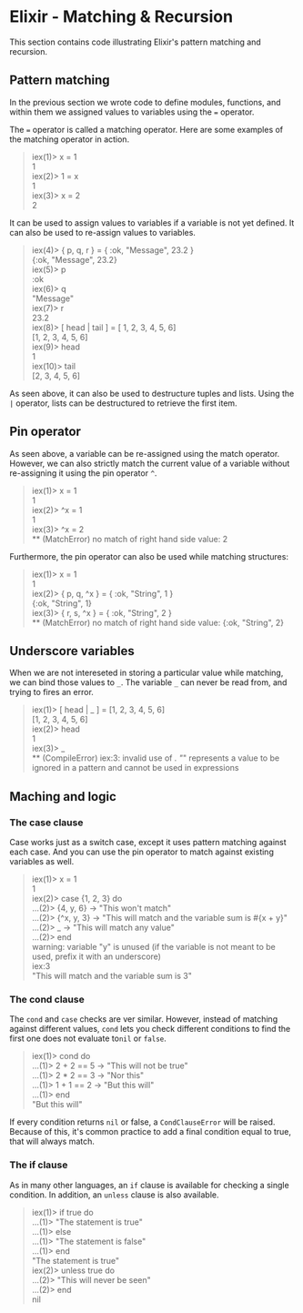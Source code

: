 # Elixir - Matching & Recursion

This section contains code illustrating Elixir's pattern matching and recursion.

## Pattern matching

In the previous section we wrote code to define modules, functions, and within them we assigned values to variables using the `=` operator.

The `=` operator is called a matching operator. Here are some examples of the matching operator in action.

> iex(1)> x = 1  
> 1  
> iex(2)> 1 = x  
> 1  
> iex(3)> x = 2  
> 2

It can be used to assign values to variables if a variable is not yet defined. It can also be used to re-assign values to variables.

> iex(4)> { p, q, r } = { :ok, "Message", 23.2 }  
> {:ok, "Message", 23.2}  
> iex(5)> p  
> :ok  
> iex(6)> q  
> "Message"  
> iex(7)> r  
> 23.2  
> iex(8)> [ head | tail ] = [ 1, 2, 3, 4, 5, 6]  
> [1, 2, 3, 4, 5, 6]  
> iex(9)> head  
> 1  
> iex(10)> tail  
> [2, 3, 4, 5, 6]

As seen above, it can also be used to destructure tuples and lists. Using the `|` operator, lists can be destructured to retrieve the first item. 

## Pin operator

As seen above, a variable can be re-assigned using the match operator. However, we can also strictly match the current value of a variable without re-assigning it using the pin operator `^`.

> iex(1)> x = 1  
> 1  
> iex(2)> ^x = 1  
> 1  
> iex(3)> ^x = 2  
> ** (MatchError) no match of right hand side value: 2

Furthermore, the pin operator can also be used while matching structures:

> iex(1)> x = 1  
> 1  
> iex(2)> { p, q, ^x } = { :ok, "String", 1 }  
> {:ok, "String", 1}  
> iex(3)> { r, s, ^x } = { :ok, "String", 2 }  
> ** (MatchError) no match of right hand side value: {:ok, "String", 2}

## Underscore variables

When we are not intereseted in storing a particular value while matching, we can bind those values to `_`. The variable `_` can never be read from, and trying to fires an error.

> iex(1)> [ head | _ ] = [1, 2, 3, 4, 5, 6]  
> [1, 2, 3, 4, 5, 6]  
> iex(2)> head  
> 1  
> iex(3)> _  
> ** (CompileError) iex:3: invalid use of _. "_" represents a value to be ignored in a pattern and cannot be used in expressions

## Maching and logic

### The case clause

Case works just as a switch case, except it uses pattern matching against each case. And you can use the pin operator to match against existing variables as well.

> iex(1)> x = 1  
> 1  
> iex(2)> case {1, 2, 3} do  
> ...(2)>     {4, y, 6} -> "This won't match"  
> ...(2)>     {^x, y, 3} -> "This will match and the variable sum is #{x + y}"  
> ...(2)>     _ -> "This will match any value"  
> ...(2)> end  
> warning: variable "y" is unused (if the variable is not meant to be used, prefix it with an underscore)  
  iex:3  
> "This will match and the variable sum is 3"

### The cond clause

The `cond` and `case` checks are ver similar. However, instead of matching against different values, `cond` lets you check different conditions to find the first one does not evaluate to`nil` or `false`.

> iex(1)> cond do  
> ...(1)>     2 + 2 == 5 -> "This will not be true"  
> ...(1)>     2 * 2 == 3 -> "Nor this"  
> ...(1)>     1 + 1 == 2 -> "But this will"  
> ...(1)> end  
> "But this will"

If every condition returns `nil` or false, a `CondClauseError` will be raised. Because of this, it's common practice to add a final condition equal to true, that will always match.

### The if clause

As in many other languages, an `if` clause is available for checking a single condition. In addition, an `unless` clause is also available.

> iex(1)> if true do  
> ...(1)>     "The statement is true"  
> ...(1)> else  
> ...(1)>     "The statement is false"  
> ...(1)> end  
> "The statement is true"  
> iex(2)> unless true do   
> ...(2)>     "This will never be seen"  
> ...(2)> end  
> nil

